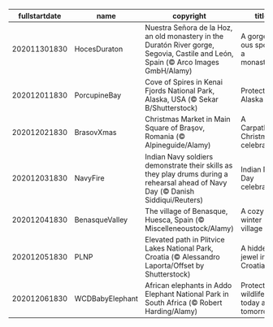 |fullstartdate|name|copyright|title|image|
|--|--|--|--|--|
202011301830|HocesDuraton|Nuestra Señora de la Hoz, an old monastery in the Duratón River gorge, Segovia, Castile and León, Spain (© Arco Images GmbH/Alamy)|A gorge-ous spot for a monastery|![](/en-IN/2020/12/202011301830HocesDuraton.jpg)|
202012011830|PorcupineBay|Cove of Spires in Kenai Fjords National Park, Alaska, USA (© Sekar B/Shutterstock)|Protecting Alaska|![](/en-IN/2020/12/202012011830PorcupineBay.jpg)|
202012021830|BrasovXmas|Christmas Market in Main Square of Braşov, Romania (© Alpineguide/Alamy)|A Carpathian Christmas celebration|![](/en-IN/2020/12/202012021830BrasovXmas.jpg)|
202012031830|NavyFire|Indian Navy soldiers demonstrate their skills as they play drums during a rehearsal ahead of Navy Day (© Danish Siddiqui/Reuters)|Indian Navy Day celebrations|![](/en-IN/2020/12/202012031830NavyFire.jpg)|
202012041830|BenasqueValley|The village of Benasque, Huesca, Spain (© Miscelleneoustock/Alamy)|A cozy winter village|![](/en-IN/2020/12/202012041830BenasqueValley.jpg)|
202012051830|PLNP|Elevated path in Plitvice Lakes National Park, Croatia (© Alessandro Laporta/Offset by Shutterstock)|A hidden jewel in Croatia|![](/en-IN/2020/12/202012051830PLNP.jpg)|
202012061830|WCDBabyElephant|African elephants in Addo Elephant National Park in South Africa (© Robert Harding/Alamy)|Protecting wildlife today and tomorrow|![](/en-IN/2020/12/202012061830WCDBabyElephant.jpg)|
